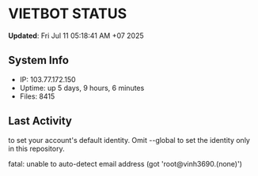 # VIETBOT STATUS
**Updated**: Fri Jul 11 05:18:41 AM +07 2025

## System Info
- IP: 103.77.172.150
- Uptime: up 5 days, 9 hours, 6 minutes
- Files: 8415

## Last Activity

to set your account's default identity.
Omit --global to set the identity only in this repository.

fatal: unable to auto-detect email address (got 'root@vinh3690.(none)')
